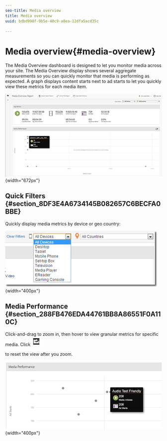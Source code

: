 ```yaml
---
seo-title: Media overview
title: Media overview
uuid: bdbd998f-9b5e-40c9-a8ea-12dfa5acd35c

---
```


# Media overview{#media-overview}

The Media Overview dashboard is designed to let you monitor media across your site. The Media Overview display shows several aggregate measurements so you can quickly monitor that media is performing as expected. A graph displays content starts next to ad starts to let you quickly view these metrics for each media item. 

![](assets/media_overview.png){width="672px"} 

## Quick Filters {#section_8DF3E4A6734145B082657C6BECFA0BBE}

Quickly display media metrics by device or geo country: 

![](assets/video-overview-report-filters.png){width="400px"}

## Media Performance {#section_288FB476EDA44761BB8A86551F0A110C}

Click-and-drag to zoom in, then hover to view granular metrics for specific media. Click  ![](assets/video-overview-report-revert.png)

to reset the view after you zoom. 

![](assets/media_overview_zoom.png){width="400px"}

